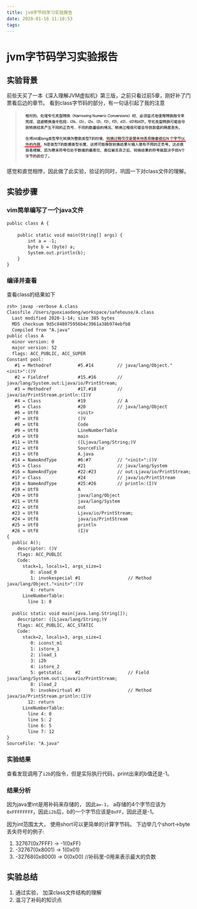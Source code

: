 ```yaml
---
title: jvm字节码学习实验报告
date: 2020-01-16 11:18:53
tags:
---
```

# jvm字节码学习实验报告

## 实验背景

前些天买了一本《深入理解JVM虚拟机》第三版，之前只看过前5章，刚好补了门票看后边的章节。
看到class字节码的部分，有一句话引起了我的注意
> ![1fc9c1590090f7a6448e9ff778c42e5c](jvm字节码学习实验报告/B8087A95-A470-42D5-B64E-8D70A834DB8E.png)

感觉和直觉相悖，因此做了此实验，验证的同时，巩固一下对class文件的理解。

## 实验步骤

### vim简单编写了一个java文件

```
public class A {

    public static void main(String[] args) {
        int a = -1;
        byte b = (byte) a;
        System.out.println(b);
    }
}
```

### 编译并查看

查看class的结果如下

```
zsh> javap -verbose A.class
Classfile /Users/guoxiaodong/workspace/safehouse/A.class
  Last modified 2020-1-14; size 385 bytes
  MD5 checksum 9d5c848075956b4c3961a38b974ebfb8
  Compiled from "A.java"
public class A
  minor version: 0
  major version: 52
  flags: ACC_PUBLIC, ACC_SUPER
Constant pool:
   #1 = Methodref          #5.#14         // java/lang/Object."<init>":()V
   #2 = Fieldref           #15.#16        // java/lang/System.out:Ljava/io/PrintStream;
   #3 = Methodref          #17.#18        // java/io/PrintStream.println:(I)V
   #4 = Class              #19            // A
   #5 = Class              #20            // java/lang/Object
   #6 = Utf8               <init>
   #7 = Utf8               ()V
   #8 = Utf8               Code
   #9 = Utf8               LineNumberTable
  #10 = Utf8               main
  #11 = Utf8               ([Ljava/lang/String;)V
  #12 = Utf8               SourceFile
  #13 = Utf8               A.java
  #14 = NameAndType        #6:#7          // "<init>":()V
  #15 = Class              #21            // java/lang/System
  #16 = NameAndType        #22:#23        // out:Ljava/io/PrintStream;
  #17 = Class              #24            // java/io/PrintStream
  #18 = NameAndType        #25:#26        // println:(I)V
  #19 = Utf8               A
  #20 = Utf8               java/lang/Object
  #21 = Utf8               java/lang/System
  #22 = Utf8               out
  #23 = Utf8               Ljava/io/PrintStream;
  #24 = Utf8               java/io/PrintStream
  #25 = Utf8               println
  #26 = Utf8               (I)V
{
  public A();
    descriptor: ()V
    flags: ACC_PUBLIC
    Code:
      stack=1, locals=1, args_size=1
         0: aload_0
         1: invokespecial #1                  // Method java/lang/Object."<init>":()V
         4: return
      LineNumberTable:
        line 1: 0

  public static void main(java.lang.String[]);
    descriptor: ([Ljava/lang/String;)V
    flags: ACC_PUBLIC, ACC_STATIC
    Code:
      stack=2, locals=3, args_size=1
         0: iconst_m1
         1: istore_1
         2: iload_1
         3: i2b
         4: istore_2
         5: getstatic     #2                  // Field java/lang/System.out:Ljava/io/PrintStream;
         8: iload_2
         9: invokevirtual #3                  // Method java/io/PrintStream.println:(I)V
        12: return
      LineNumberTable:
        line 4: 0
        line 5: 2
        line 6: 5
        line 7: 12
}
SourceFile: "A.java"
```

### 实验结果

查看发现调用了```i2b```的指令，但是实际执行代码，print出来的b值还是-1。

### 结果分析

因为java里int是用补码来存储的， 因此```a=-1```， a存储的4个字节应该为```0xFFFFFFFF```，因此```i2b```后，b的一个字节应该是```0xFF```，因此还是-1。

因为int范围太大， 使用short可以更简单的计算字节码。
下边举几个short->byte丢失符号的例子:

1. 32767(0x7FFF) -> -1(0xFF)
2. -32767(0x8001) -> 1(0x01)
3. -32768(0x8000) -> 0(0x00) //补码里-0用来表示最大的负数

## 实验总结

1. 通过实验， 加深class文件结构的理解
2. 温习了补码的知识点
